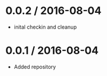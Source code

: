 0.0.2 / 2016-08-04
==================

  * inital checkin and cleanup

0.0.1 / 2016-08-04
==================

  * Added repository
